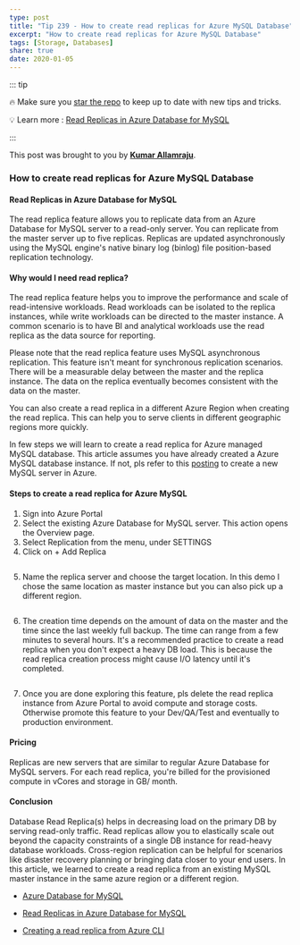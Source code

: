 ```yaml
---
type: post
title: "Tip 239 - How to create read replicas for Azure MySQL Database"
excerpt: "How to create read replicas for Azure MySQL Database"
tags: [Storage, Databases]
share: true
date: 2020-01-05
---
```



::: tip

:fire: Make sure you [star the repo](http://azuredev.tips?WT.mc_id=azure-azuredevtips-azureappsdev) to keep up to date with new tips and tricks.

:bulb: Learn more :  [Read Replicas in Azure Database for MySQL](https://docs.microsoft.com/en-us/azure/mysql/concepts-read-replicas?WT.mc_id=docs-azuredevtips-azureappsdev)

:::

This post was brought to you by **[Kumar Allamraju](https://twitter.com/kumarallamraju)**.

### How to create read replicas for Azure MySQL Database

#### Read Replicas in Azure Database for MySQL


The read replica feature allows you to replicate data from an Azure Database for MySQL server to a read-only server. You can replicate from the master server up to five replicas. Replicas are updated asynchronously using the MySQL engine's native binary log (binlog) file position-based replication technology.

#### Why would I need read replica?

The read replica feature helps you to improve the performance and scale of read-intensive workloads. Read workloads can be isolated to the replica instances, while write workloads can be directed to the master instance. A common scenario is to have BI and analytical workloads use the read replica as the data source for reporting.

Please note that the read replica feature uses MySQL asynchronous replication. This feature isn't meant for synchronous replication scenarios. There will be a measurable delay between the master and the replica instance. The data on the replica eventually becomes consistent with the data on the master.

You can also create a read replica in a different Azure Region when creating the read replica. This can help you to serve clients in different geographic regions more quickly.


In few steps we will learn to create a read replica for Azure managed MySQL database. This article assumes you have already created a Azure MySQL database instance. If not, pls refer to this [posting](https://microsoft.github.io/AzureTipsAndTricks/blog/tip219.html?WT.mc_id=docs-azuredevtips-azureappsdev) to create a new MySQL server in Azure.

#### Steps to create a read replica for Azure MySQL

1. Sign into Azure Portal
2. Select the existing Azure Database for MySQL server. This action opens the Overview page.
3. Select Replication from the menu, under SETTINGS
4. Click on + Add Replica

<img :src="$withBase('/files/azure-mysql-replicas-file1.jpg')">

5. Name the replica server and choose the target location. In this demo I chose the same location as master instance but you can also pick up a different region.

<img :src="$withBase('/files/azure-mysql-replicas-file2.jpg')">

6. The creation time depends on the amount of data on the master and the time since the last weekly full backup. The time can range from a few minutes to several hours. It's a recommended practice to create a read replica when you don't expect a heavy DB load. This is because the read replica creation process might cause I/O latency until it's completed.

<img :src="$withBase('/files/azure-mysql-replicas-file3.jpg')">

7. Once you are done exploring this feature, pls delete the read replica instance from Azure Portal to avoid compute and storage costs. Otherwise promote this feature to your Dev/QA/Test and eventually to production environment.

#### Pricing
Replicas are new servers that are similar to regular Azure Database for MySQL servers. For each read replica, you're billed for the provisioned compute in vCores and storage in GB/ month.

#### Conclusion

Database Read Replica(s) helps in decreasing load on the primary DB by serving read-only traffic. Read replicas allow you to elastically scale out beyond the capacity constraints of a single DB instance for read-heavy database workloads. Cross-region replication can be helpful for scenarios like disaster recovery planning or bringing data closer to your end users. In this article, we learned to create a read replica from an existing MySQL master instance in the same azure region or a different region.

* [Azure Database for MySQL](https://docs.microsoft.com/en-us/azure/mysql?WT.mc_id=docs-azuredevtips-azureappsdev)

* [Read Replicas in Azure Database for MySQL](https://docs.microsoft.com/en-us/azure/mysql/concepts-read-replicas?WT.mc_id=docs-azuredevtips-azureappsdev)

* [Creating a read replica from Azure CLI](https://docs.microsoft.com/en-us/azure/mysql/howto-read-replicas-cli?WT.mc_id=docs-azuredevtips-azureappsdev)










